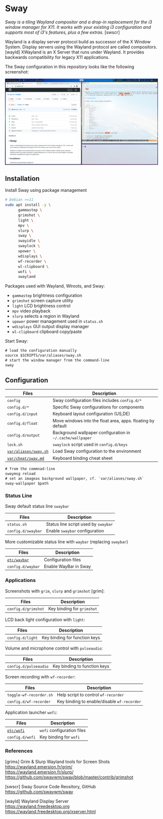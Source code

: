 # Sway

_Sway is a tiling Wayland compositor and a drop-in replacement for the i3 window manager for X11. It works with your existing i3 configuration and supports most of i3's features, plus a few extras._ [swscr]

Wayland is a display server protocol build as successor of the X Window System. Display servers using the Wayland protocol are called compositors. [wayld] XWayland is an X Server that runs under Wayland. It provides backwards compatibility for legacy X11 applications.

The Sway configuration in this repository looks like the following screenshot:

![Screenshot of Sway with WayBar](screenshot.jpg)

## Installation

Install Sway using package management

```bash
# Debian >=11
sudo apt install -y \
      gammastep \
      grimshot \
      light \
      mpv \
      slurp \
      sway \
      swayidle \
      swaylock \
      upower \
      wdisplays \
      wf-recorder \
      wl-clipboard \
      wofi \
      xwayland
```

Packages used with Wayland, Wlroots, and Sway:

* `gammastep` brightness configuration
* `grimshot` screen capture utility
* `light` LCD brightness control
* `mpv` video playback
* `slurp` selects a region in Wayland
* `upower` power management used in `status.sh`
* `wdisplays` GUI output display manager
* `wl-clipboard` clipboard copy/paste

Start Sway:

```shell
# load the configuration manually
source $SCRIPTS/var/aliases/sway.sh
# start the window manager from the command-line
sway
```

## Configuration


Files                        | Description
-----------------------------|---------------------------------------
`config`                     | Sway configuration files includes `config.d/*`
`config.d/*`                 | Specific Sway configurations for components
`config.d/input`             | Keyboard layout configuration (US,DE)
`config.d/float`             | Move windows into the float area, apps. floating by default
`config.d/output`            | Background wallpaper configuration in `~/.cache/wallpaper`
`lock.sh`                    | `swaylock` script used in `config.d/keys`
[`var/aliases/sway.sh`][01]  | Load Sway configuration to the environment
[`var/cheat/sway.md`][04]    | Keyboard binding cheat sheet


```shell
# from the commnad-line
swaymsg reload
# set an imageas background wallpaper, cf. `var/aliases/sway.sh`
sway-wallpaper $path
```


### Status Line

Sway default status line `swaybar`

Files                        | Description
-----------------------------|---------------------------------------
`status.sh`                  | Status line script used by `swaybar`
`config.d/swaybar`           | Enable `swaybar` configuration

More customizable status line with `waybar` (replacing `swaybar`) 

Files                        | Description
-----------------------------|---------------------------------------
[`etc/waybar`][02]           | Configuration files
`config.d/waybar`            | Enable WayBar in Sway

### Applications

Screenshots with `grim`, `slurp` and `grimshot` [grim]:

Files                        | Description
-----------------------------|---------------------------------------
`config.d/grimshot`          | Key binding for `grimshot`

LCD back light configuration with `light`:


Files                        | Description
-----------------------------|---------------------------------------
`config.d/light`             | Key binding for function keys

Volume and microphone control with `pulseaudio`:

Files                        | Description
-----------------------------|---------------------------------------
`config.d/pulseaudio`        | Key binding to function keys

Screen recording with `wf-recorder`:

Files                        | Description
-----------------------------|---------------------------------------
`toggle-wf-recorder.sh`      | Help script to control `wf-recorder`
`config.d/wf-recorder`       | Key binding to enable/disable `wf-recorder`


Application launcher `wofi`:

Files                        | Description
-----------------------------|---------------------------------------
[`etc/wofi`][03]             | `wofi` configuration files
`config.d/wofi`              | Key binding for `wofi`

### References

[grims] Grim & Slurp Wayland tools for Screen Shots  
<https://wayland.emersion.fr/grim/>  
<https://wayland.emersion.fr/slurp/>  
<https://github.com/swaywm/sway/blob/master/contrib/grimshot>

[swscr] Sway Source Code Reository, GitHub  
<https://github.com/swaywm/sway>

[wayld] Wayland Display Server  
<https://wayland.freedesktop.org>
<https://wayland.freedesktop.org/xserver.html>

[01]: ../../var/aliases/sway.sh
[02]: ../waybar/
[03]: ../wofi/
[04]: ../../var/cheat/sway.md
